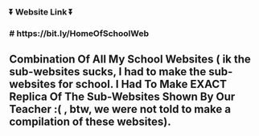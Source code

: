 <h3>⏬ Website Link ⏬<h3>
# https://bit.ly/HomeOfSchoolWeb
<h2 style= text-align=center>Combination Of All My School Websites ( ik the sub-websites sucks, I had to make the sub-websites for school. I Had To Make EXACT Replica Of The Sub-Websites Shown By Our Teacher :( , btw, we were not told to make a compilation of these websites).<h2>
